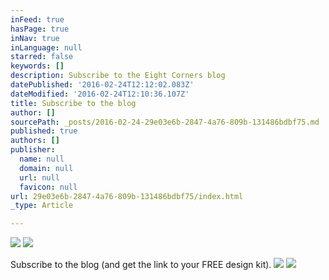 ```yaml
---
inFeed: true
hasPage: true
inNav: true
inLanguage: null
starred: false
keywords: []
description: Subscribe to the Eight Corners blog
datePublished: '2016-02-24T12:12:02.083Z'
dateModified: '2016-02-24T12:10:36.107Z'
title: Subscribe to the blog
author: []
sourcePath: _posts/2016-02-24-29e03e6b-2847-4a76-809b-131486bdbf75.md
published: true
authors: []
publisher:
  name: null
  domain: null
  url: null
  favicon: null
url: 29e03e6b-2847-4a76-809b-131486bdbf75/index.html
_type: Article

---
```

![](https://s3-us-west-2.amazonaws.com/the-grid-img/p/43fbd48dc3852c60088e56854b93a98bc15b9542.png)
![](https://s3-us-west-2.amazonaws.com/the-grid-img/p/164d0bc95273143d71a2741b946b5775de725cf6.png)

Subscribe to the blog (and get the link to your FREE design kit).
![](https://the-grid-user-content.s3-us-west-2.amazonaws.com/f8a57202-3378-4be8-8553-7de17906d1a6.png)
![](https://the-grid-user-content.s3-us-west-2.amazonaws.com/f6c2de95-4456-4d29-8e2d-cc5375b938bd.png)